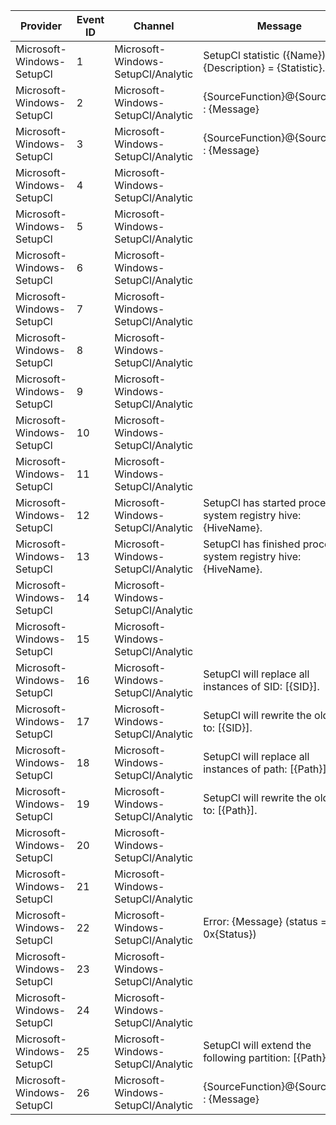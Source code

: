 Provider                   |  Event ID  |  Channel                             |  Message
---------------------------|------------|--------------------------------------|-------------------------------------------------------------------
Microsoft-Windows-SetupCl  |  1         |  Microsoft-Windows-SetupCl/Analytic  |  SetupCl statistic ({Name}): {Description} = {Statistic}.
Microsoft-Windows-SetupCl  |  2         |  Microsoft-Windows-SetupCl/Analytic  |  {SourceFunction}@{SourceLine} : {Message}
Microsoft-Windows-SetupCl  |  3         |  Microsoft-Windows-SetupCl/Analytic  |  {SourceFunction}@{SourceLine} : {Message}
Microsoft-Windows-SetupCl  |  4         |  Microsoft-Windows-SetupCl/Analytic  |
Microsoft-Windows-SetupCl  |  5         |  Microsoft-Windows-SetupCl/Analytic  |
Microsoft-Windows-SetupCl  |  6         |  Microsoft-Windows-SetupCl/Analytic  |
Microsoft-Windows-SetupCl  |  7         |  Microsoft-Windows-SetupCl/Analytic  |
Microsoft-Windows-SetupCl  |  8         |  Microsoft-Windows-SetupCl/Analytic  |
Microsoft-Windows-SetupCl  |  9         |  Microsoft-Windows-SetupCl/Analytic  |
Microsoft-Windows-SetupCl  |  10        |  Microsoft-Windows-SetupCl/Analytic  |
Microsoft-Windows-SetupCl  |  11        |  Microsoft-Windows-SetupCl/Analytic  |
Microsoft-Windows-SetupCl  |  12        |  Microsoft-Windows-SetupCl/Analytic  |  SetupCl has started processing system registry hive: {HiveName}.
Microsoft-Windows-SetupCl  |  13        |  Microsoft-Windows-SetupCl/Analytic  |  SetupCl has finished processing system registry hive: {HiveName}.
Microsoft-Windows-SetupCl  |  14        |  Microsoft-Windows-SetupCl/Analytic  |
Microsoft-Windows-SetupCl  |  15        |  Microsoft-Windows-SetupCl/Analytic  |
Microsoft-Windows-SetupCl  |  16        |  Microsoft-Windows-SetupCl/Analytic  |  SetupCl will replace all instances of SID: [{SID}].
Microsoft-Windows-SetupCl  |  17        |  Microsoft-Windows-SetupCl/Analytic  |  SetupCl will rewrite the old SID to: [{SID}].
Microsoft-Windows-SetupCl  |  18        |  Microsoft-Windows-SetupCl/Analytic  |  SetupCl will replace all instances of path: [{Path}].
Microsoft-Windows-SetupCl  |  19        |  Microsoft-Windows-SetupCl/Analytic  |  SetupCl will rewrite the old path to: [{Path}].
Microsoft-Windows-SetupCl  |  20        |  Microsoft-Windows-SetupCl/Analytic  |
Microsoft-Windows-SetupCl  |  21        |  Microsoft-Windows-SetupCl/Analytic  |
Microsoft-Windows-SetupCl  |  22        |  Microsoft-Windows-SetupCl/Analytic  |  Error: {Message} (status = 0x{Status})
Microsoft-Windows-SetupCl  |  23        |  Microsoft-Windows-SetupCl/Analytic  |
Microsoft-Windows-SetupCl  |  24        |  Microsoft-Windows-SetupCl/Analytic  |
Microsoft-Windows-SetupCl  |  25        |  Microsoft-Windows-SetupCl/Analytic  |  SetupCl will extend the following partition: [{Path}].
Microsoft-Windows-SetupCl  |  26        |  Microsoft-Windows-SetupCl/Analytic  |  {SourceFunction}@{SourceLine} : {Message}